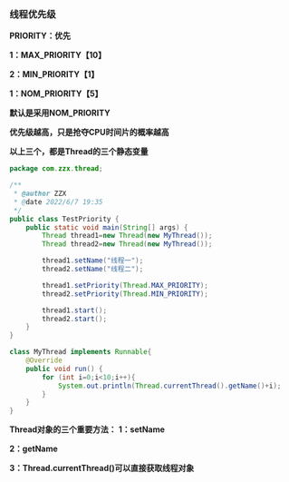 ### 线程优先级

**PRIORITY：优先**

**1：MAX_PRIORITY【10】**

**2：MIN_PRIORITY【1】**

**1：NOM_PRIORITY【5】**

**默认是采用NOM_PRIORITY**

**优先级越高，只是抢夺CPU时间片的概率越高**



**以上三个，都是Thread的三个静态变量**

```java
package com.zzx.thread;

/**
 * @author ZZX
 * @date 2022/6/7 19:35
 */
public class TestPriority {
    public static void main(String[] args) {
        Thread thread1=new Thread(new MyThread());
        Thread thread2=new Thread(new MyThread());

        thread1.setName("线程一");
        thread2.setName("线程二");

        thread1.setPriority(Thread.MAX_PRIORITY);
        thread2.setPriority(Thread.MIN_PRIORITY);

        thread1.start();
        thread2.start();
    }
}

class MyThread implements Runnable{
    @Override
    public void run() {
        for (int i=0;i<10;i++){
            System.out.println(Thread.currentThread().getName()+i);
        }
    }
}

```

**Thread对象的三个重要方法：**
**1：setName**

**2：getName**

**3：Thread.currentThread()可以直接获取线程对象**

